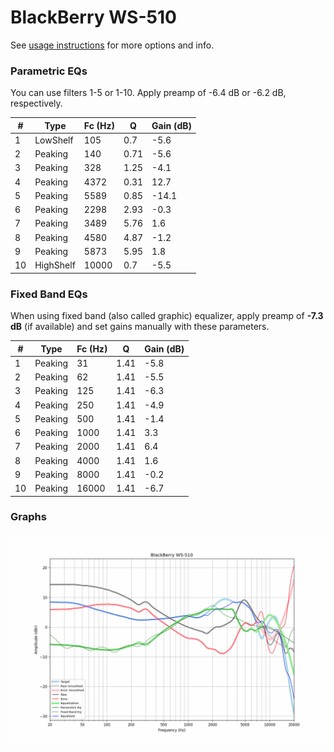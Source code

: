 # BlackBerry WS-510
See [usage instructions](https://github.com/jaakkopasanen/AutoEq#usage) for more options and info.

### Parametric EQs
You can use filters 1-5 or 1-10. Apply preamp of -6.4 dB or -6.2 dB, respectively.

|   # | Type      |   Fc (Hz) |    Q |   Gain (dB) |
|-----|-----------|-----------|------|-------------|
|   1 | LowShelf  |       105 | 0.7  |        -5.6 |
|   2 | Peaking   |       140 | 0.71 |        -5.6 |
|   3 | Peaking   |       328 | 1.25 |        -4.1 |
|   4 | Peaking   |      4372 | 0.31 |        12.7 |
|   5 | Peaking   |      5589 | 0.85 |       -14.1 |
|   6 | Peaking   |      2298 | 2.93 |        -0.3 |
|   7 | Peaking   |      3489 | 5.76 |         1.6 |
|   8 | Peaking   |      4580 | 4.87 |        -1.2 |
|   9 | Peaking   |      5873 | 5.95 |         1.8 |
|  10 | HighShelf |     10000 | 0.7  |        -5.5 |

### Fixed Band EQs
When using fixed band (also called graphic) equalizer, apply preamp of **-7.3 dB** (if available) and set gains manually with these parameters.

|   # | Type    |   Fc (Hz) |    Q |   Gain (dB) |
|-----|---------|-----------|------|-------------|
|   1 | Peaking |        31 | 1.41 |        -5.8 |
|   2 | Peaking |        62 | 1.41 |        -5.5 |
|   3 | Peaking |       125 | 1.41 |        -6.3 |
|   4 | Peaking |       250 | 1.41 |        -4.9 |
|   5 | Peaking |       500 | 1.41 |        -1.4 |
|   6 | Peaking |      1000 | 1.41 |         3.3 |
|   7 | Peaking |      2000 | 1.41 |         6.4 |
|   8 | Peaking |      4000 | 1.41 |         1.6 |
|   9 | Peaking |      8000 | 1.41 |        -0.2 |
|  10 | Peaking |     16000 | 1.41 |        -6.7 |

### Graphs
![](./BlackBerry%20WS-510.png)
